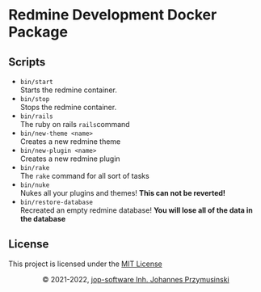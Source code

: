 # Redmine Development Docker Package

## Scripts
- `bin/start`  
Starts the redmine container. 
- `bin/stop`  
Stops the redmine container.
- `bin/rails`  
The ruby on rails `rails`command
- `bin/new-theme <name>`  
Creates a new redmine theme
- `bin/new-plugin <name>`  
Creates a new redmine plugin
- `bin/rake`  
The `rake` command for all sort of tasks
- `bin/nuke`  
Nukes all your plugins and themes! **This can not be reverted!**
- `bin/restore-database`  
Recreated an empty redmine database! **You will lose all of the data in the database**

## License
This project is licensed under the [MIT License](/LICENSE)

<div align="center">&copy; 2021-2022, <a href="https://jop-software.de">jop-software Inh. Johannes Przymusinski</a></div>